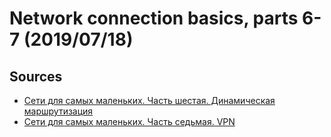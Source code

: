# Network connection basics, parts 6-7 (2019/07/18)

## Sources
- [Сети для самых маленьких. Часть шестая. Динамическая маршрутизация](https://linkmeup.ru/blog/33.html)
- [Сети для самых маленьких. Часть седьмая. VPN](https://linkmeup.ru/blog/50.html)